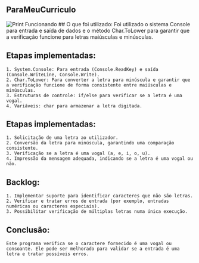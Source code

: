 ## ParaMeuCurriculo 
<img src = "vogal funcionando.png" alt = "Print Funcionando">
## O que foi utilizado:
Foi utilizado o sistema Console para entrada e saída de dados e o método Char.ToLower para garantir que a verificação funcione para letras maiúsculas e minúsculas.
        
## Etapas implementadas:
    1. System.Console: Para entrada (Console.ReadKey) e saída (Console.WriteLine, Console.Write).
    2. Char.ToLower: Para converter a letra para minúscula e garantir que a verificação funcione de forma consistente entre maiúsculas e minúsculas.
    3. Estruturas de controle: if/else para verificar se a letra é uma vogal.
    4. Variáveis: char para armazenar a letra digitada.
        
## Etapas implementadas:
    1. Solicitação de uma letra ao utilizador.
    2. Conversão da letra para minúscula, garantindo uma comparação consistente.
    3. Verificação se a letra é uma vogal (a, e, i, o, u).
    4. Impressão da mensagem adequada, indicando se a letra é uma vogal ou não.

## Backlog:
    1. Implementar suporte para identificar caracteres que não são letras.
    2. Verificar e tratar erros de entrada (por exemplo, entradas numéricas ou caracteres especiais).
    3. Possibilitar verificação de múltiplas letras numa única execução.

## Conclusão:
    Este programa verifica se o caractere fornecido é uma vogal ou consoante. Ele pode ser melhorado para validar se a entrada é uma letra e tratar possíveis erros.
